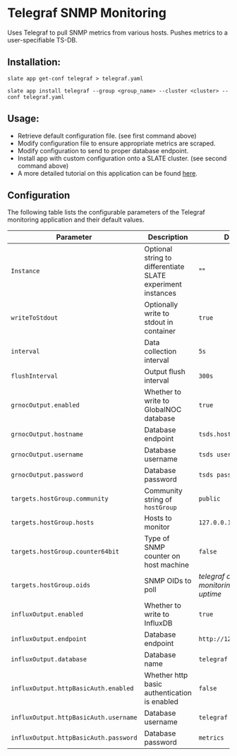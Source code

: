 # Telegraf SNMP Monitoring

Uses Telegraf to pull SNMP metrics from various hosts.
Pushes metrics to a user-specifiable TS-DB.


## Installation: 

`slate app get-conf telegraf > telegraf.yaml`

`slate app install telegraf --group <group_name> --cluster <cluster> --conf telegraf.yaml`


## Usage:

* Retrieve default configuration file. (see first command above)
* Modify configuration file to ensure appropriate metrics are scraped.
* Modify configuration to send to proper database endpoint.
* Install app with custom configuration onto a SLATE cluster. (see second command above)
* A more detailed tutorial on this application can be found [here](https://slateci.io/blog). 


## Configuration

The following table lists the configurable parameters of the Telegraf monitoring application and their default values.

|           Parameter           |           Description           |           Default           |
|-------------------------------|---------------------------------|-----------------------------|
|`Instance`| Optional string to differentiate SLATE experiment instances |""|
|`writeToStdout`| Optionally write to stdout in container |`true`|
|`interval`| Data collection interval |`5s`|
|`flushInterval`| Output flush interval |`300s`|
|`grnocOutput.enabled`| Whether to write to GlobalNOC database |`true`|
|`grnocOutput.hostname`| Database endpoint |`tsds.hostname.net`|
|`grnocOutput.username`| Database username |`tsds username`|
|`grnocOutput.password`| Database password |`tsds password`|
|`targets.hostGroup.community`| Community string of `hostGroup` |`public`|
|`targets.hostGroup.hosts`| Hosts to monitor |`127.0.0.1:161`|
|`targets.hostGroup.counter64bit`| Type of SNMP counter on host machine |`false`|
|`targets.hostGroup.oids`| SNMP OIDs to poll |*telegraf configuration monitoring system uptime*|
|`influxOutput.enabled`| Whether to write to InfluxDB |`true`|
|`influxOutput.endpoint`| Database endpoint |`http://127.0.0.1:9999`|
|`influxOutput.database`| Database name |`telegraf`|
|`influxOutput.httpBasicAuth.enabled`| Whether http basic authentication is enabled |`false`|
|`influxOutput.httpBasicAuth.username`| Database username |`telegraf`|
|`influxOutput.httpBasicAuth.password`| Database password |`metrics`|
